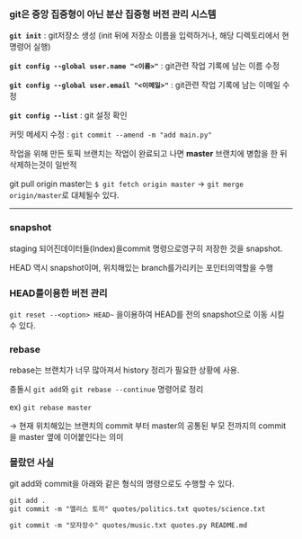 ### git은 중앙 집중형이 아닌 분산 집중형 버전 관리 시스템

**`git init`** : git저장소 생성 (init 뒤에 저장소 이름을 입력하거나, 해당 디렉토리에서 현 명령어 실행)

**`git config --global user.name "<이름>"`** : git관련 작업 기록에 남는 이름 수정

**`git config --global user.email "<이메일>"`** : git관련 작업 기록에 남는 이메일 수정

**`git config --list`** : git 설정 확인



커밋 메세지 수정 : `git commit --amend -m "add main.py"`



작업을 위해 만든 토픽 브랜치는 작업이 완료되고 나면 **master**
브랜치에 병합을 한 뒤 삭제하는것이 일반적



git pull origin master는 `$ git fetch origin master` → `git merge origin/master`로 대체될수 있다. 


****

### snapshot

staging 되어진데이터들(Index)을commit 명령으로영구히 저장한 것을 snapshot.

HEAD 역시 snapshot이며, 위치해있는 branch를가리키는 포인터의역할을 수행

### HEAD를이용한 버전 관리

`git reset --<option> HEAD~` 을이용하여 HEAD를 전의 snapshot으로 이동 시킬 수 있다.

### rebase

rebase는 브랜치가 너무 많아져서 history 정리가 필요한 상황에 사용.

충돌시 `git add`와  `git rebase --continue`  명령어로 정리

ex) `git rebase master`

→ 현재 위치해있는 브랜치의 commit 부터 master의 공통된 부모 전까지의 commit 을 master 옆에 이어붙인다는 의미

### 몰랐던 사실

git add와 commit을 아래와 같은 형식의 명령으로도 수행할 수 있다.

```html
git add .
git commit -m "엘리스 토끼" quotes/politics.txt quotes/science.txt 

git commit -m "모자장수" quotes/music.txt quotes.py README.md
```